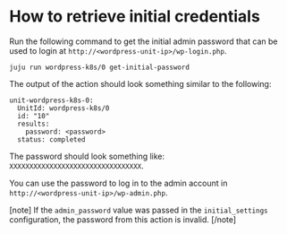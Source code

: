 # How to retrieve initial credentials

Run the following command to get the initial admin password that can be used to login at
`http://<wordpress-unit-ip>/wp-login.php`.

```
juju run wordpress-k8s/0 get-initial-password 
```

The output of the action should look something similar to the following:

```
unit-wordpress-k8s-0:
  UnitId: wordpress-k8s/0
  id: "10"
  results:
    password: <password>
  status: completed
```

The password should look something like: `XXXXXXXXXXXXXXXXXXXXXXXXXXXXXXXXX`.

You can use the password to log in to the admin account in `http://<wordpress-unit-ip>/wp-admin.php`.

[note]
If the `admin_password` value was passed in the `initial_settings` configuration, the
password from this action is invalid.
[/note]
